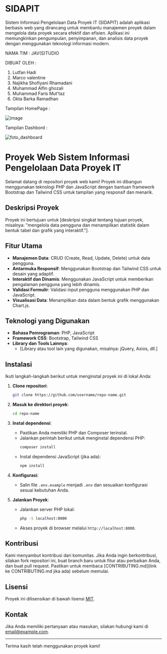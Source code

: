 # SIDAPIT

Sistem Informasi Pengelolaan Data Proyek IT (SIDAPIT) adalah aplikasi berbasis web yang dirancang untuk membantu manajemen proyek dalam mengelola data proyek secara efektif dan efisien. Aplikasi ini memungkinkan pengumpulan, penyimpanan, dan analisis data proyek dengan menggunakan teknologi informasi modern.

NAMA TIM : JAV(S)TUDIO

DIBUAT OLEH :
1. Lutfan Hadi
2. Marco valentine
3. Najikha Shofiyani Rhamadani
4. Muhammad Alfin ghozali
5. Muhammad Faris Mut'taz
6. Okta Barka Ramadhan


Tampilan HomePage :

![image](https://github.com/user-attachments/assets/8d18251d-7b6b-4356-8fb9-0a7e00033115)

Tampilan Dashbord :

![foto_dashboard](https://github.com/user-attachments/assets/bebeb07a-1da0-4067-86e4-e7b75e4b7658)


# Proyek Web Sistem Informasi Pengelolaan Data Proyek IT

Selamat datang di repositori proyek web kami! Proyek ini dibangun menggunakan teknologi PHP dan JavaScript dengan bantuan framework Bootstrap dan Tailwind CSS untuk tampilan yang responsif dan menarik.

## Deskripsi Proyek

Proyek ini bertujuan untuk [deskripsi singkat tentang tujuan proyek, misalnya: "mengelola data pengguna dan menampilkan statistik dalam bentuk tabel dan grafik yang interaktif."].

## Fitur Utama

- **Manajemen Data**: CRUD (Create, Read, Update, Delete) untuk data pengguna.
- **Antarmuka Responsif**: Menggunakan Bootstrap dan Tailwind CSS untuk desain yang adaptif.
- **Interaktif dan Dinamis**: Menggunakan JavaScript untuk memberikan pengalaman pengguna yang lebih dinamis.
- **Validasi Formulir**: Validasi input pengguna menggunakan PHP dan JavaScript.
- **Visualisasi Data**: Menampilkan data dalam bentuk grafik menggunakan Chart.js.

## Teknologi yang Digunakan

- **Bahasa Pemrograman**: PHP, JavaScript
- **Framework CSS**: Bootstrap, Tailwind CSS
- **Library dan Tools Lainnya**:
  - [Library atau tool lain yang digunakan, misalnya: jQuery, Axios, dll.]

## Instalasi

Ikuti langkah-langkah berikut untuk menginstal proyek ini di lokal Anda:

1. **Clone repositori**:
    ```bash
    git clone https://github.com/username/repo-name.git
    ```

2. **Masuk ke direktori proyek**:
    ```bash
    cd repo-name
    ```

3. **Instal dependensi**:
    - Pastikan Anda memiliki PHP dan Composer terinstal.
    - Jalankan perintah berikut untuk menginstal dependensi PHP:
      ```bash
      composer install
      ```
    - Instal dependensi JavaScript (jika ada):
      ```bash
      npm install
      ```

4. **Konfigurasi**:
    - Salin file `.env.example` menjadi `.env` dan sesuaikan konfigurasi sesuai kebutuhan Anda.

5. **Jalankan Proyek**:
    - Jalankan server PHP lokal:
      ```bash
      php -S localhost:8000
      ```

    - Akses proyek di browser melalui `http://localhost:8000`.

## Kontribusi

Kami menyambut kontribusi dari komunitas. Jika Anda ingin berkontribusi, silakan fork repositori ini, buat branch baru untuk fitur atau perbaikan Anda, dan buat pull request. Pastikan untuk membaca [CONTRIBUTING.md](link ke CONTRIBUTING.md jika ada) sebelum memulai.

## Lisensi

Proyek ini dilisensikan di bawah lisensi [MIT](LICENSE).

## Kontak

Jika Anda memiliki pertanyaan atau masukan, silakan hubungi kami di [email@example.com](mailto:email@example.com).

---

Terima kasih telah menggunakan proyek kami!













